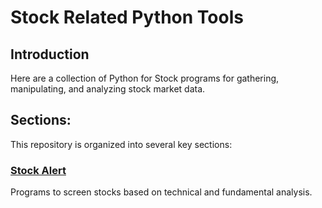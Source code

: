 # Stock Related Python Tools

## Introduction
Here are a collection of Python for Stock programs for gathering, manipulating, and analyzing stock market data.


## Sections:
This repository is organized into several key sections:

### [Stock Alert](/find_stocks)
Programs to screen stocks based on technical and fundamental analysis.
